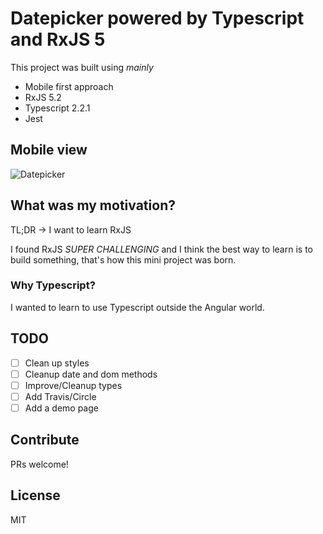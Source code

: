 # Datepicker powered by Typescript and RxJS 5
This project was built using _mainly_
- Mobile first approach
- RxJS 5.2
- Typescript 2.2.1
- Jest

## Mobile view
![Datepicker](datepicker-mobile.gif)

## What was my motivation?
TL;DR -> I want to learn RxJS

I found RxJS *SUPER CHALLENGING* and I think the best way to learn is to build something, that's how this mini project was born.

### Why Typescript?
I wanted to learn to use Typescript outside the Angular world.

## TODO
- [ ] Clean up styles
- [ ] Cleanup date and dom methods
- [ ] Improve/Cleanup types
- [ ] Add Travis/Circle
- [ ] Add a demo page

## Contribute
PRs welcome!

## License
MIT
